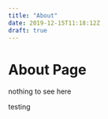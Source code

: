 ```yaml
---
title: "About"
date: 2019-12-15T11:18:12Z
draft: true
---
```


# About Page
nothing to see here

testing
